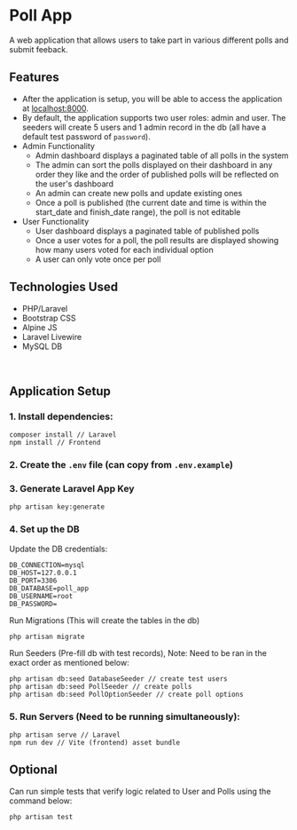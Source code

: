 # Poll App

A web application that allows users to take part in various different polls and submit feeback.

## Features

- After the application is setup, you will be able to access the application at [localhost:8000](http://localhost:8000).
- By default, the application supports two user roles: admin and user. The seeders will create 5 users and 1 admin record in the db (all have a default test password of `password`).
- Admin Functionality
    - Admin dashboard displays a paginated table of all polls in the system
    - The admin can sort the polls displayed on their dashboard in any order they like and the order of published polls will be reflected on the user's dashboard
    - An admin can create new polls and update existing ones
    - Once a poll is published (the current date and time is within the start_date and finish_date range), the poll is not editable
- User Functionality
    - User dashboard displays a paginated table of published polls
    - Once a user votes for a poll, the poll results are displayed showing how many users voted for each individual option
    - A user can only vote once per poll
    
## Technologies Used

- PHP/Laravel
- Bootstrap CSS
- Alpine JS
- Laravel Livewire
- MySQL DB

&nbsp;

## Application Setup

### 1. Install dependencies:

```
composer install // Laravel
npm install // Frontend
```

### 2. Create the `.env` file (can copy from `.env.example`)

### 3. Generate Laravel App Key
```
php artisan key:generate
```

### 4. Set up the DB

Update the DB credentials:

```
DB_CONNECTION=mysql
DB_HOST=127.0.0.1
DB_PORT=3306
DB_DATABASE=poll_app
DB_USERNAME=root
DB_PASSWORD=
```

Run Migrations (This will create the tables in the db)
```
php artisan migrate
```

Run Seeders (Pre-fill db with test records), Note: Need to be ran in the exact order as mentioned below:

```
php artisan db:seed DatabaseSeeder // create test users
php artisan db:seed PollSeeder // create polls
php artisan db:seed PollOptionSeeder // create poll options
```

### 5. Run Servers (Need to be running simultaneously):

```
php artisan serve // Laravel
npm run dev // Vite (frontend) asset bundle
```

## Optional

Can run simple tests that verify logic related to User and Polls using the command below:

```
php artisan test
```
